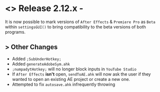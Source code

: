 # <> Release 2.12.x - 
It is now possible to mark versions of `After Effects` & `Premiere Pro` as `Beta` within `settingsGUI()` to bring compatibility to the beta versions of both programs.

## > Other Changes
- Added `;SubUnderHotkey;`
- Added `generateAdobeSym.ahk`
- `;numpadytHotkey;` will no longer block inputs in `YouTube Studio`
- If `After Effects` **isn't** open, `sendToAE.ahk` will now ask the user if they wanted to open an existing AE project or create a new one.
- Attempted to fix `autosave.ahk` infrequently throwing